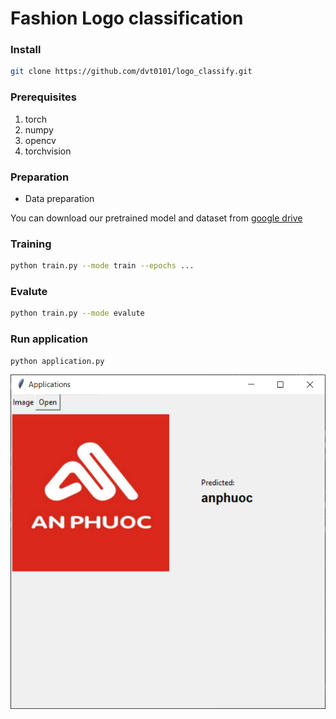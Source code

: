 # Fashion Logo classification
### Install

```bash {.line-numbers}
git clone https://github.com/dvt0101/logo_classify.git

```

### Prerequisites  
 1. torch
 2. numpy
 3. opencv
 4. torchvision
 
### Preparation
- Data preparation

You can download our pretrained model and dataset from [google drive](https://drive.google.com/open?id=195Zn498Kdxm9ML_gW2dSw0sNwav2V9FL)

### Training 

```bash {.line-numbers}
python train.py --mode train --epochs ...

```
### Evalute

```bash {.line-numbers}
python train.py --mode evalute

```

### Run application

```bash {.line-numbers}
python application.py

```
![alt text](78921263_583926199050922_6817008560778510336_n.png)



  



